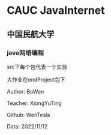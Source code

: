 # CAUC JavaInternet
## 中国民航大学
### java网络编程

src下每个包代表一个实验

大作业在endProject包下






Author: BoWen

Teacher: XiongYuTing

Github: WenTesla

Data: 2022/11/12
